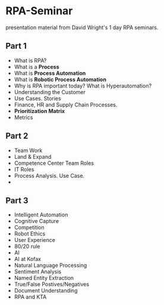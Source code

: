 # RPA-Seminar
presentation material from David Wright's 1 day RPA seminars.

## Part 1
* What is RPA?
* What is a **Process**
* What is **Process Automation**
* What is **Robotic Process Automation**
* Why is RPA important today? What is Hyperautomation?
* Understanding the Customer
* Use Cases. Stories
* Finance, HR and Supply Chain Processes.
* **Prioritization Matrix**
* Metrics
## Part 2
* Team Work
* Land & Expand
* Competence Center Team Roles
* IT Roles
* Process Analysis. Use Case.
* 
## Part 3
* Intelligent Automation
* Cognitive Capture
* Competition
* Robot Ethics
* User Experience
* 80/20 rule
* AI
* AI at Kofax
* Natural Language Processing
* Sentiment Analysis
* Named Entity Extraction
* True/False Postives/Negatives
* Document Understanding
* RPA and KTA
